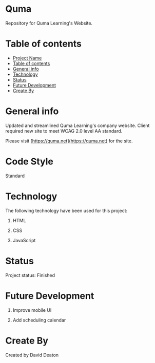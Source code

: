 # Quma

Repository for Quma Learning's Website.

# Table of contents
- [Project Name](#portfolio)
- [Table of contents](#table-of-contents)
- [General info](#general-info)
- [Technology](#technology)
- [Status](#status)
- [Future Development](#future-development)
- [Create By](#create-by)

# General info
Updated and streamlined Quma Learning's company website.  Client required new site to meet WCAG 2.0 level AA standard.

Please visit [https://quma.net](https://quma.net) for the site.

# Code Style
Standard

# Technology
The following technology have been used for this project:

1. HTML
   
2. CSS

3. JavaScript

# Status
Project status: Finished

# Future Development

1. Improve mobile UI
   
2. Add scheduling calendar

# Create By
Created by David Deaton